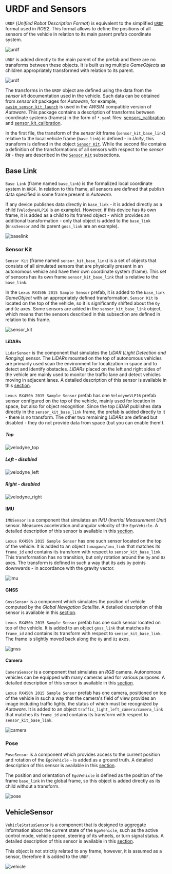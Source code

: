 # URDF and Sensors
`URDF` (*Unified Robot Description Format*) is equivalent to the simplified [`URDF`](https://docs.ros.org/en/humble/Tutorials/Intermediate/URDF/URDF-Main.html) format used in *ROS2*.
This format allows to define the positions of all sensors of the vehicle in relation to its main parent prefab coordinate system.

![urdf](urdf_links/urdf_link.png)

`URDF` is added directly to the main parent of the prefab and there are no transforms between these objects.
It is built using multiple *GameObjects* as children appropriately transformed with relation to its parent.

![urdf](urdf_links/urdf.png)

The transforms in the `URDF` object are defined using the data from the *sensor kit* documentation used in the vehicle.
Such data can be obtained from *sensor kit* packages for *Autoware*, for example, [`awsim_sensor_kit_launch`](https://github.com/RobotecAI/awsim_sensor_kit_launch) is used in the *AWSIM* compatible version of *Autoware*.
This package contains a description of transforms between coordinate systems (frames) in the form of `*.yaml` files: [sensors_calibration](https://github.com/RobotecAI/awsim_sensor_kit_launch/blob/main/awsim_sensor_kit_description/config/sensors_calibration.yaml) and [sensor_kit_calibration](https://github.com/RobotecAI/awsim_sensor_kit_launch/blob/main/awsim_sensor_kit_description/config/sensor_kit_calibration.yaml).

In the first file, the transform of the *sensor kit* frame (`sensor_kit_base_link`) relative to the local vehicle frame (`base_link`) is defined - in *Unity*, this transform is defined in the object [`Sensor Kit`](#sensor-kit).
While the second file contains a definition of the transformations of all sensors with respect to the *sensor kit* - they are described in the [`Sensor Kit`](#sensor-kit) subsections.

## Base Link
`Base Link` (frame named `base_link`) is the formalized local coordinate system in `URDF`.
In relation to this frame, all sensors are defined that publish data specified in some frame present in *Autoware*.

If any device publishes data directly in `base_link` - it is added directly as a child (`VelodyneVLP16` is an example).
However, if this device has its own frame, it is added as a child to its framed object - which provides an additional transformation - only that object is added to the `base_link` (`GnssSensor` and its parent `gnss_link` are an example).

![baselink](urdf_links/baselink.png)

### Sensor Kit
`Sensor Kit` (frame named `sensor_kit_base_link`) is a set of objects that consists of all simulated sensors that are physically present in an autonomous vehicle and have their own coordinate system (frame).
This set of sensors has its own frame `sensor_kit_base_link` that is relative to the `base_link`.

In the `Lexus RX450h 2015 Sample Sensor` prefab, it is added to the `base_link` *GameObject* with an appropriately defined transformation.
`Sensor Kit` is located on the top of the vehicle, so it is significantly shifted about the `Oy` and `Oz` axes.
Some sensors are added in the `sensor_kit_base_link` object, which means that the sensors described in this subsection are defined in relation to this frame.

![sensor_kit](urdf_links/sensor_kit.png)

#### LiDARs
`LidarSensor` is the component that simulates the *LiDAR* (*Light Detection and Ranging*) sensor.
The *LiDARs* mounted on the top of autonomous vehicles are primarily used scan the environment for localization in space and to detect and identify obstacles.
*LiDARs* placed on the left and right sides of the vehicle are mainly used to monitor the traffic lane and detect vehicles moving in adjacent lanes.
A detailed description of this sensor is available in this [section](../../Sensors/Lidar/).

`Lexus RX450h 2015 Sample Sensor` prefab has one `VelodyneVLP16` prefab sensor configured on the top of the vehicle, mainly used for location in space, but also for object recognition.
Since the top *LiDAR* publishes data directly in the `sensor_kit_base_link` frame, the prefab is added directly to it - there is no transform.
The other two remaining *LiDARs* are defined but disabled - they do not provide data from space (but you can enable them!).

##### Top
![velodyne_top](urdf_links/velodyne_top.png)

##### Left - *disabled*
![velodyne_left](urdf_links/velodyne_left.png)

##### Right - *disabled*
![velodyne_right](urdf_links/velodyne_right.png)

#### IMU
`IMUSensor` is a component that simulates an *IMU* (*Inertial Measurement Unit*) sensor.
Measures acceleration and angular velocity of the `EgoVehicle`.
A detailed description of this sensor is available in this [section](../../../Components/Sensors/Imu/).

`Lexus RX450h 2015 Sample Sensor` has one such sensor located on the top of the vehicle.
It is added to an object `tamagawa/imu_link` that matches its `frame_id` and contains its transform with respect to `sensor_kit_base_link`.
This transformation has no transition, but only rotation around the `Oy` and `Oz` axes.
The transform is defined in such a way that its axis `Oy` points downwards - in accordance with the gravity vector.

![imu](urdf_links/imu.png)

#### GNSS
`GnssSensor` is a component which simulates the position of vehicle computed by the *Global Navigation Satellite*.
A detailed description of this sensor is available in this [section](../../Sensors/Gnss/).

`Lexus RX450h 2015 Sample Sensor` prefab has one such sensor located on top of the vehicle.
It is added to an object `gnss_link` that matches its `frame_id` and contains its transform with respect to `sensor_kit_base_link`.
The frame is slightly moved back along the `Oy` and `Oz` axes.

![gnss](urdf_links/gnss.png)

#### Camera
`CameraSensor` is a component that simulates an *RGB* camera.
Autonomous vehicles can be equipped with many cameras used for various purposes.
A detailed description of this sensor is available in this [section](../../Sensors/Camera/).

`Lexus RX450h 2015 Sample Sensor` prefab has one camera, positioned on top of the vehicle in such a way that the camera's field of view provides an image including traffic lights, the status of which must be recognized by *Autoware*.
It is added to an object `traffic_light_left_camera/camera_link` that matches its `frame_id` and contains its transform with respect to `sensor_kit_base_link`.

![camera](urdf_links/camera.png)

### Pose
`PoseSensor` is a component which provides access to the current position and rotation of the `EgoVehicle` -  is added as a ground truth.
A detailed description of this sensor is available in this [section](../../Sensors/GroundTruths/Pose/).

The position and orientation of `EgoVehicle` is defined as the position of the frame `base_link` in the global frame, so this object is added directly as its child without a transform.

![pose](urdf_links/pose.png)

## VehicleSensor
`VehicleStatusSensor` is a component that is designed to aggregate information about the current state of the `EgoVehicle`, such as the active control mode, vehicle speed, steering of its wheels, or turn signal status.
A detailed description of this sensor is available in this [section](../../Sensors/VehicleStatus/).

This object is not strictly related to any frame, however, it is assumed as a sensor, therefore it is added to the `URDF`.

![vehicle](urdf_links/vehicle.png)



<!-- (prefab location, transform links, **screens**)

**Dynamics Concept**

(description, required parameters, **gifs** - dynamic presentation)

**Scripts**

- Vehicle (physis settings, inputs and outputs - hyperlink to ros topic list)
- Vehicle Ros Input (limits, impact of the ros inputs on the vehicle behavior - reference to Autoware)
- Vehicle KeyBoard Input (control description)
- Vehicle Visual Effect (**gifs**: brake, turn signal, reverse lights)

**Sensors**

- VehicleStatusSensor (a short description and a hyperlink to a detailed description)
- RobotecGPULidars (eg. VelodyneVLP16 on top, a short description and a hyperlink to a detailed description)
- IMUSensor (a short description and a hyperlink to a detailed description)
- GnssSensor (a short description and a hyperlink to a detailed description)
- CameraSensor (a short description and a hyperlink to a detailed description)
- Sensor links definition - Autoware dependency (URDF, sensor_calibration in Autoware)

**Colliders**

- Body (**screen**, description for what purpose it may be used)
- Wheels (**gifs**, wheel script, wheel collider script, why are important, parameters)

**Others**

- Center of mass (where it is used)
- Models (Body, Wheels, Sensor Kit, **screens**)
- Reflection Probe (**screens**, hyperlink to unity) -->
